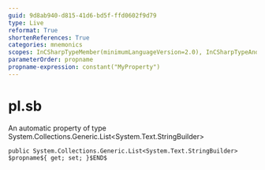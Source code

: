 ```yaml
---
guid: 9d8ab940-d815-41d6-bd5f-ffd0602f9d79
type: Live
reformat: True
shortenReferences: True
categories: mnemonics
scopes: InCSharpTypeMember(minimumLanguageVersion=2.0), InCSharpTypeAndNamespace(minimumLanguageVersion=2.0)
parameterOrder: propname
propname-expression: constant("MyProperty")
---
```


# pl.sb

An automatic property of type System.Collections.Generic.List<System.Text.StringBuilder>

```
public System.Collections.Generic.List<System.Text.StringBuilder> $propname${ get; set; }$END$
```
